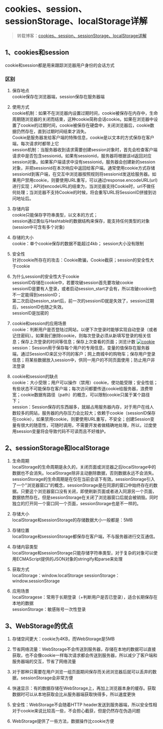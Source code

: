 # cookies、session、sessionStorage、localStorage详解
>转载博客：[cookies、session、sessionStorage、localStorage详解](https://blog.csdn.net/jiangnanqbey/article/details/81709322)

## 1、cookies和session
cookie和session都是用来跟踪浏览器用户身份的会话方式
### 区别
1. 保存地点  
cookie保存在浏览器端，session保存在服务器端

2. 使用方式  
cookie机制：如果不在浏览器内设置过期时间，cookie被保存在内存中，生命周期随浏览器的关闭而结束，这种cookie简称会话cookie。如果在浏览器中设置了cookie的过期时间，cookie被保存在硬盘中，关闭浏览器后，cookie数据仍然存在，直到过期时间结束才消失。  
Cookie是服务器发给客户端的特殊信息，cookie是以文本的方式保存在客户端，每次请求时都带上它  
session机制：当服务器收到请求需要创建session对象时，首先会检查客户端请求中是否包含sessionid。如果有sessionid，服务器将根据该id返回对应session对象。如果客户端请求中没有sessionid，服务器会创建新的session对象，并把sessionid在本次响应中返回给客户端。通常使用cookie方式存储sessionid到客户端，在交互中浏览器按照规则将sessionid发送给服务器。如果用户禁用cookie，则要使用URL重写，可以通过response.encodeURL(url) 进行实现；API对encodeURL的结束为，当浏览器支持Cookie时，url不做任何处理；当浏览器不支持Cookie的时候，将会重写URL将SessionID拼接到访问地址后。

3. 存储内容  
cookie只能保存字符串类型，以文本的方式；  
session通过类似与Hashtable的数据结构来保存，能支持任何类型的对象(session中可含有多个对象)  

4. 存储的大小  
cookie：单个cookie保存的数据不能超过4kb； 
session大小没有限制

5. 安全性  
针对cookie所存在的攻击：Cookie欺骗，Cookie截获；session的安全性大于cookie

6. 为什么session的安全性大于cookie  
sessionID存储在cookie中，若要攻破session首先要攻破cookie  
sessionID是要有人登录，或者启动session_start才会有，所以攻破cookie也不一定能得到sessionID；  
第二次启动session_start后，前一次的sessionID就是失效了，session过期后，sessionID也随之失效。  
sessionID是加密的

7. cookie和session的应用场景  
cookie：判断用户是否登陆过网站，以便下次登录时能够实现自动登录（或者记住密码）。如果我们删除cookie，则每次登录必须从新填写登录的相关信息；保存上次登录的时间等信息；保存上次查看的页面；浏览计数
[![cookie](https://s1.ax1x.com/2020/10/21/BPP2Ps.md.png)](https://imgchr.com/i/BPP2Ps)  
session：Session用于保存每个用户的专用信息，变量的值保存在服务器端，通过SessionID来区分不同的客户；网上商城中的购物车；保存用户登录信息；将某些数据放入session中，供同一用户的不同页面使用；防止用户非法登录

8. cookie和session的缺点  
cookie：大小受限；用户可以操作（禁用）cookie，使功能受限；安全性低；有些状态不可能保存在客户端；每次访问都要传送cookie给服务器，浪费带宽；cookie数据有路径（path）的概念，可以限制cookie只属于某个路径下；  
session：Session保存的东西越多，就越占用服务器内存，对于用户在线人数较多的网站，服务器的内存压力会比较大；依赖于cookie（sessionID保存在cookie），如果禁用cookie，则要使用URL重写，不安全；创建Session变量有很大的随意性，可随时调用，不需要开发者做精确地处理，所以，过度使用session变量将会导致代码不可读而且不好维护。

## 2、sessionStorage和localStorage
1. 生命周期  
localStorage的生命周期是永久的，关闭页面或浏览器之后localStorage中的数据也不会消失。localStorage除非主动删除数据，否则数据永远不会消失。  
sessionStorage的生命周期是在仅在当前会话下有效。sessionStorage引入了一个"浏览器窗口"的概念，sessionStorage是在同源的窗口中始终存在的数据。只要这个浏览器窗口没有关闭，即使刷新页面或者进入同源另一个页面，数据依然存在。但是sessionStorage在关闭了浏览器窗口后就会被销毁。同时独立的打开同一个窗口同一个页面，sessionStorage也是不一样的。

2. 存储大小  
localStorage和sessionStorage的存储数据大小一般都是：5MB

3. 存储位置  
localStorage和sessionStorage都保存在客户端，不与服务器进行交互通信。

4. 存储内容类型  
localStorage和sessionStorage只能存储字符串类型，对于复杂的对象可以使用ECMAScript提供的JSON对象的stringify和parse来处理

5. 获取方式  
localStorage：window.localStorage
sessionStorage：window.sessionStorage

6. 应用场景  
localStoragese：常用于长期登录（+判断用户是否已登录），适合长期保存在本地的数据  
sessionStorage：敏感账号一次性登录

## 3、WebStorage的优点
1. 存储空间更大：cookie为4KB，而WebStorage是5MB
2. 节省网络流量：WebStorage不会传送到服务器，存储在本地的数据可以直接获取，也不会像cookie一样每次请求都会传送到服务器，所以减少了客户端和服务器端的交互，节省了网络流量

3. 对于那种只需要在用户浏览一组页面期间保存而关闭浏览器后就可以丢弃的数据，sessionStorage会非常方便

4. 快速显示：有的数据存储在WebStorage上，再加上浏览器本身的缓存。获取数据时可以从本地获取会比从服务器端获取快得多，所以速度更快

5. 安全性：WebStorage不会随着HTTP header发送到服务器端，所以安全性相对于cookie来说比较高一些，不会担心截获，但是仍然存在伪造问题

6. WebStorage提供了一些方法，数据操作比cookie方便